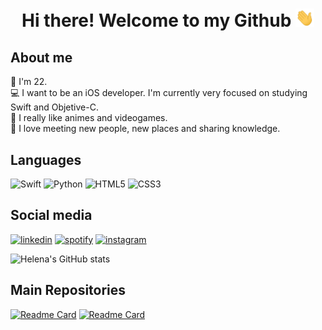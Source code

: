 <h1 align='center'> Hi there! Welcome to my Github <img src="https://github.com/btwhelena/btwhelena/blob/main/images/wave.gif?raw=true" width="30px"> </h1>

## About me
🎂 I'm 22. <br>
💻 I want to be an iOS developer. I'm currently very focused on studying Swift and Objetive-C. <br>
👾 I really like animes and videogames. <br>
🌸 I love meeting new people, new places and sharing knowledge. <br>


## Languages
![Swift](https://img.shields.io/badge/Swift-FA7343?style=for-the-badge&logo=swift&logoColor=white)
![Python](https://img.shields.io/badge/Python-FFD43B?style=for-the-badge&logo=python&logoColor=blue)
![HTML5](https://img.shields.io/badge/HTML5-E34F26?style=for-the-badge&logo=html5&logoColor=white)
![CSS3](https://img.shields.io/badge/CSS3-1572B6?style=for-the-badge&logo=css3&logoColor=white)

## Social media
[<img src='https://img.shields.io/badge/LinkedIn-0077B5?style=for-the-badge&logo=linkedin&logoColor=white' alt='linkedin' height='30'>](https://www.linkedin.com/in/helenaoliveirac/)
[<img src='https://img.shields.io/badge/Spotify-1ED760?&style=for-the-badge&logo=spotify&logoColor=white' alt='spotify' height='30'>](https://open.spotify.com/user/1n0s9acnseof0jffxxxm6qj2q?si=2534d4b6943e4b2e)
[<img src='https://img.shields.io/badge/Instagram-E4405F?style=for-the-badge&logo=instagram&logoColor=white' alt='instagram' height='30'>](https://www.instagram.com/btwhelena/)


![Helena's GitHub stats](https://github-readme-stats.vercel.app/api?username=btwhelena&show_icons=true&theme=buefy)

## Main Repositories
[![Readme Card](https://github-readme-stats.vercel.app/api/pin/?username=btwhelena&repo=Swift-Challenge&theme=buefy)](https://github.com/btwhelena/Swift-Challenge)
[![Readme Card](https://github-readme-stats.vercel.app/api/pin/?username=btwhelena&repo=Learning-Swift&theme=buefy)](https://github.com/btwhelena/Learning-Swift)
